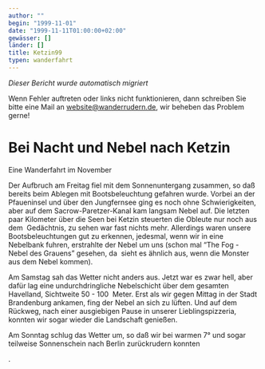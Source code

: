 ```yaml
---
author: ""
begin: "1999-11-01"
date: "1999-11-11T01:00:00+02:00"
gewässer: []
länder: []
title: Ketzin99
typen: wanderfahrt
---
```



*Dieser Bericht wurde automatisch migriert*

Wenn Fehler auftreten oder links nicht funktionieren, dann schreiben Sie bitte eine Mail an website@wanderrudern.de, wir beheben das Problem gerne!



# Bei Nacht und Nebel nach Ketzin


Eine Wanderfahrt im November

Der Aufbruch am Freitag fiel mit dem Sonnenuntergang zusammen, so daß bereits beim Ablegen mit Bootsbeleuchtung gefahren wurde. Vorbei an der  Pfaueninsel und über den Jungfernsee ging es noch ohne Schwierigkeiten, aber auf dem Sacrow-Paretzer-Kanal kam langsam Nebel auf. Die letzten paar Kilometer über die Seen bei Ketzin steuerten die Obleute nur noch aus dem  Gedächtnis, zu sehen war fast nichts mehr. Allerdings waren unsere Bootsbeleuchtungen gut zu erkennen, jedesmal, wenn wir in eine Nebelbank fuhren, erstrahlte der Nebel um uns (schon mal “The Fog - Nebel des Grauens” gesehen, da  sieht es ähnlich aus, wenn die Monster aus dem Nebel kommen).

Am Samstag sah das Wetter nicht anders aus. Jetzt war es zwar hell, aber dafür lag eine undurchdringliche Nebelschicht über dem gesamten Havelland, Sichtweite 50 - 100  Meter. Erst als wir gegen Mittag in der Stadt Brandenburg ankamen, fing der Nebel an sich zu lüften. Und auf dem Rückweg, nach einer ausgiebigen Pause in unserer Lieblingspizzeria, konnten wir sogar wieder die Landschaft genießen.

Am Sonntag schlug das Wetter um, so daß wir bei warmen 7° und sogar teilweise Sonnenschein nach Berlin zurückrudern konnten

.
